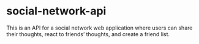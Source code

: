 # social-network-api
This is an API for a social network web application where users can share their thoughts, react to friends’ thoughts, and create a friend list.
